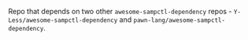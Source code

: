 Repo that depends on two other `awesome-sampctl-dependency` repos - `Y-Less/awesome-sampctl-dependency` and `pawn-lang/awesome-sampctl-dependency`.

